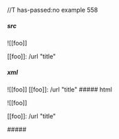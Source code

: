 //T has-passed:no
example 558
##### src
![[foo]]

[[foo]]: /url "title"
##### xml
<?xml version="1.0" encoding="UTF-8"?>
<!DOCTYPE document SYSTEM "CommonMark.dtd">
<document xmlns="http://commonmark.org/xml/1.0">
  <paragraph>
    <text>![[foo]]</text>
  </paragraph>
  <paragraph>
    <text>[[foo]]: /url &quot;title&quot;</text>
  </paragraph>
</document>
##### html
<p>![[foo]]</p>
<p>[[foo]]: /url &quot;title&quot;</p>
#####
